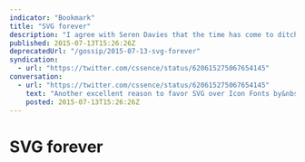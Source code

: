 ```yaml
---
indicator: "Bookmark"
title: "SVG forever"
description: "I agree with Seren Davies that the time has come to ditch icon fonts."
published: 2015-07-13T15:26:26Z
deprecatedUrl: "/gossip/2015-07-13-svg-forever"
syndication:
  - url: "https://twitter.com/cssence/status/620615275067654145"
conversation:
  - url: "https://twitter.com/cssence/status/620615275067654145"
    text: "Another excellent reason to favor SVG over Icon Fonts by&nbsp;[@ninjanails](https://twitter.com/ninjanails) [speakerdeck.com/ninjanails/death-to-icon-fonts](https://speakerdeck.com/ninjanails/death-to-icon-fonts) h/t&nbsp;[@alistapart](https://twitter.com/alistapart)"
    posted: 2015-07-13T15:26:26Z
---
```


# SVG forever
